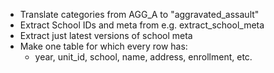 - Translate categories from AGG_A to "aggravated_assault"
- Extract School IDs and meta from e.g. extract_school_meta
- Extract just latest versions of school meta
- Make one table for which every row has:
  + year, unit_id, school, name, address, enrollment, etc.
